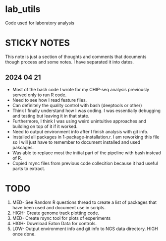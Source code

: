 # lab_utils
Code used for laboratory analysis

# STICKY NOTES
This note is just a section of thoughts and comments that documents though process and some notes. 
I have separated it into dates. 

## 2024 04 21
- Most of the bash code I wrote for my CHIP-seq analysis previously served only to run R code. 
- Need to see how I read feature files.
- Can definitely the quality control with bash (deeptools or other)
- Think I finally understand how I was coding. I was essentially debugging and testing but leaving it in that state.
- Furthermore, I think I was using weird unintuitive approaches and building on top of it if it worked.
- Need to output environment info after I finish analysis with git info. 
- Installed all packages in 1-package-installation.r. I am reworking this file so I will just have to remember to document installed and used pakcages.
- Was able to replace most the initial part of the pipeline with bash instead of R. 
- Copied rsync files from previous code collecition  because it had useful parts to extract.

# TODO

1. MED- See Random R questions thread to create a list of packages that have been used and document use in scripts.
2. HIGH- Create genome track plotting code.
3. MED- Create rsync tool for plots of experiments
4. HIGH- Download Eaton Data for controls.
5. LOW- Output environment info and git info to NGS data directory. HIGH once done. 
